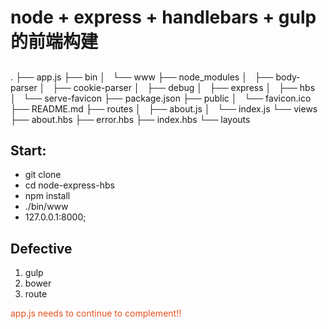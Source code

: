 # node + express + handlebars + gulp的前端构建

##
.
├── app.js
├── bin
│   └── www
├── node_modules
│   ├── body-parser
│   ├── cookie-parser
│   ├── debug
│   ├── express
│   ├── hbs
│   └── serve-favicon
├── package.json
├── public
│   └── favicon.ico
├── README.md
├── routes
│   ├── about.js
│   └── index.js
└── views
    ├── about.hbs
    ├── error.hbs
    ├── index.hbs
    └── layouts

## Start:
* git clone
* cd node-express-hbs
* npm install
* ./bin/www
* 127.0.0.1:8000;

## Defective

1. gulp
2. bower
3.  route

<div style="color:rgb(230,80,30);">app.js needs to continue to complement!!</div>
